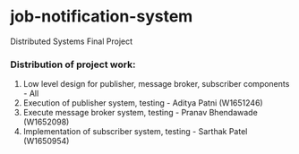 # job-notification-system
Distributed Systems Final Project

### Distribution of project work:
1. Low level design for publisher, message broker, subscriber components - All
2. Execution of publisher system, testing - Aditya Patni (W1651246)
3. Execute message broker system, testing - Pranav Bhendawade (W1652098)
4. Implementation of subscriber system, testing - Sarthak Patel (W1650954)
